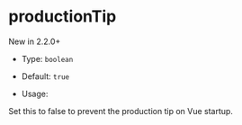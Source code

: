 # productionTip

New in 2.2.0+

* Type: `boolean`

* Default: `true`

* Usage:

Set this to false to prevent the production tip on Vue startup.

